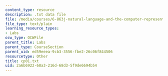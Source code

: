 ```yaml
---
content_type: resource
description: .txt data file
file: /media/courses/6-863j-natural-language-and-the-computer-representation-of-knowledge-spring-2003/2a6b692268a3216d68d35f9de6694b54_cp01.txt
file_type: text/plain
learning_resource_types:
- Labs
ocw_type: OCWFile
parent_title: Labs
parent_type: CourseSection
parent_uid: ed59eeea-9cb3-3556-fbe2-26c06f844506
resourcetype: Other
title: cp01.txt
uid: 2a6b6922-68a3-216d-68d3-5f9de6694b54
---
```

